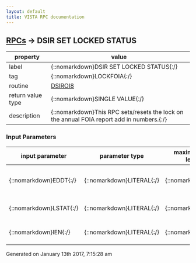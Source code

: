 ```yaml
---
layout: default
title: VISTA RPC documentation
---
```




## [RPCs](TableOfContent.md) &#8594; DSIR SET LOCKED STATUS 

 property | value 
--- | --- 
 label | {::nomarkdown}DSIR SET LOCKED STATUS{:/}
 tag | {::nomarkdown}LOCKFOIA{:/}
 routine | [DSIROI8](http://code.osehra.org/dox/Routine_DSIROI8_source.html)
 return value type | {::nomarkdown}SINGLE VALUE{:/}
 description | {::nomarkdown}This RPC sets/resets the lock on the annual FOIA report add in numbers.{:/}

### Input Parameters

| input parameter | parameter type | maximum data length | required | description | 
| --- | --- | --- | --- | --- | 
| {::nomarkdown}EDDT{:/} | {::nomarkdown}LITERAL{:/} | {::nomarkdown}99{:/} | {::nomarkdown}true{:/} | {::nomarkdown}This is the internal number of the entry in 19620.3{:/} | 
| {::nomarkdown}LSTAT{:/} | {::nomarkdown}LITERAL{:/} | {::nomarkdown}1{:/} | {::nomarkdown}true{:/} | {::nomarkdown}This is the lock status 0 = Unlock, 1 = Lock{:/} | 
| {::nomarkdown}IEN{:/} | {::nomarkdown}LITERAL{:/} | {::nomarkdown}3{:/} | {::nomarkdown}true{:/} | {::nomarkdown}Internal Entry Number - Required{:/} | 




 Generated on January 13th 2017, 7:15:28 am